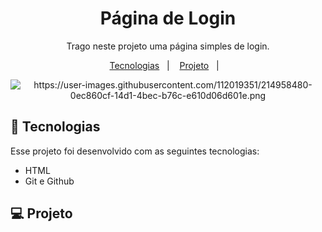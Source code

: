 <h1 align="center"> Página de Login </h1>

<p align="center">
Trago neste projeto uma página simples de login. <br/>
</p>

<p align="center">
  <a href="#-tecnologias">Tecnologias</a>&nbsp;&nbsp;&nbsp;|&nbsp;&nbsp;&nbsp;
  <a href="#-projeto">Projeto</a>&nbsp;&nbsp;&nbsp;|&nbsp;&nbsp;&nbsp;

</p>

<p align="center">
  <img alt="https://user-images.githubusercontent.com/112019351/214958480-0ec860cf-14d1-4bec-b76c-e610d06d601e.png">
</p>

## 🚀 Tecnologias

Esse projeto foi desenvolvido com as seguintes tecnologias:

- HTML 
- Git e Github

## 💻 Projeto


